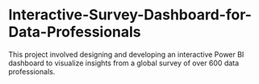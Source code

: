 # Interactive-Survey-Dashboard-for-Data-Professionals
This project involved designing and developing an interactive Power BI dashboard to visualize insights from a global survey of over 600 data professionals. 
